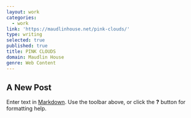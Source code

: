 ```yaml
---
layout: work
categories:
  - work
link: 'https://maudlinhouse.net/pink-clouds/'
type: writing
selected: true
published: true
title: PINK CLOUDS
domain: Maudlin House
genre: Web Content
---
```

## A New Post

Enter text in [Markdown](http://daringfireball.net/projects/markdown/). Use the toolbar above, or click the **?** button for formatting help.
